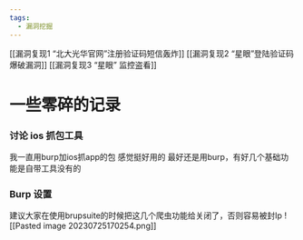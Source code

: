```yaml
---
tags:
  - 漏洞挖掘
---
```




[[漏洞复现1 “北大光华官网”注册验证码短信轰炸]]
[[漏洞复现2 “星眼”登陆验证码爆破漏洞]]
[[漏洞复现3 “星眼” 监控盗看]]


# 一些零碎的记录
### 讨论 ios 抓包工具
我一直用burp加ios抓app的包  感觉挺好用的
最好还是用burp，有好几个基础功能是自带工具没有的


### Burp 设置
建议大家在使用brupsuite的时候把这几个爬虫功能给关闭了，否则容易被封Ip
![[Pasted image 20230725170254.png]]


